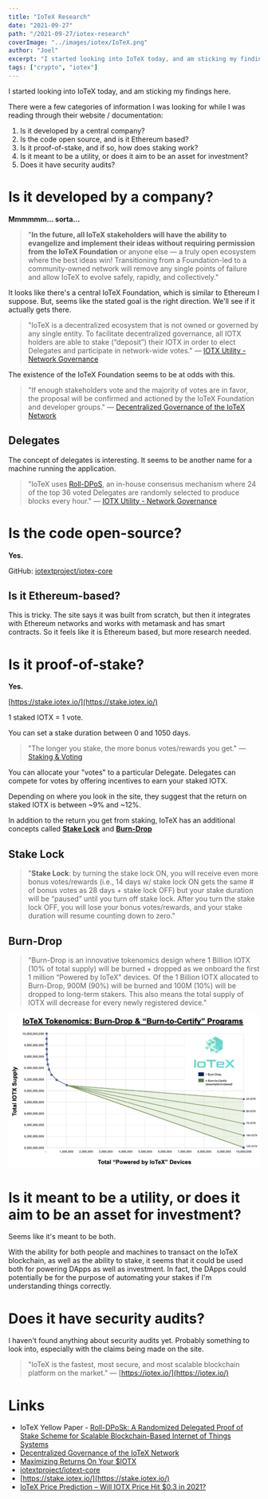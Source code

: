 ```yaml
---
title: "IoTeX Research"
date: "2021-09-27"
path: "/2021-09-27/iotex-research"
coverImage: "../images/iotex/IoTeX.png"
author: "Joel"
excerpt: "I started looking into IoTeX today, and am sticking my findings here."
tags: ["crypto", "iotex"]
---
```


I started looking into IoTeX today, and am sticking my findings here.

There were a few categories of information I was looking for while I was reading through their website / documentation:
1. Is it developed by a central company?
2. Is the code open source, and is it Ethereum based?
3. Is it proof-of-stake, and if so, how does staking work?
4. Is it meant to be a utility, or does it aim to be an asset for investment?
5. Does it have security audits?

# Is it developed by a company?

**Mmmmmm... sorta...**

>"**In the future, all IoTeX stakeholders will have the ability to evangelize and implement their ideas without requiring permission from the IoTeX Foundation** or anyone else — a truly open ecosystem where the best ideas win! Transitioning from a Foundation-led to a community-owned network will remove any single points of failure and allow IoTeX to evolve safely, rapidly, and collectively."

It looks like there's a central IoTeX Foundation, which is similar to Ethereum I suppose. But, seems like the stated goal is the right direction. We'll see if it actually gets there.

>"IoTeX is a decentralized ecosystem that is not owned or governed by any single entity. To facilitate decentralized governance, all IOTX holders are able to stake (“deposit”) their IOTX in order to elect Delegates and participate in network-wide votes." — [IOTX Utility - Network Governance](https://onboard.iotex.io/tokenomics/iotx-utility)

The existence of the IoTeX Foundation seems to be at odds with this.

>"If enough stakeholders vote and the majority of votes are in favor, the proposal will be confirmed and actioned by the IoTeX Foundation and developer groups." — [Decentralized Governance of the IoTeX Network](https://iotex.medium.com/decentralized-governance-of-the-iotex-network-35164d5605ea)

## Delegates

The concept of delegates is interesting. It seems to be another name for a machine running the application.

>"IoTeX uses [Roll-DPoS](https://res.cloudinary.com/dokc3pa1x/image/upload/v1559623484/Research%20Paper/Academic_Paper_Yellow_Paper.pdf), an in-house consensus mechanism where 24 of the top 36 voted Delegates are randomly selected to produce blocks every hour." — [IOTX Utility - Network Governance](https://onboard.iotex.io/tokenomics/iotx-utility)

# Is the code open-source?

**Yes.**

GitHub: [iotextproject/iotex-core](https://github.com/iotexproject/iotex-core)

## Is it Ethereum-based?

This is tricky. The site says it was built from scratch, but then it integrates with Ethereum networks and works with metamask and has smart contracts. So it feels like it is Ethereum based, but more research needed.

# Is it proof-of-stake?

**Yes.**

[https://stake.iotex.io/](https://stake.iotex.io/)

1 staked IOTX = 1 vote.

You can set a stake duration between 0 and 1050 days.
>"The longer you stake, the more bonus votes/rewards you get." — [Staking & Voting](https://onboard.iotex.io/hardware/staking-voting)

You can allocate your "votes" to a particular Delegate. Delegates can compete for votes by offering incentives to earn your staked IOTX.

Depending on where you look in the site, they suggest that the return on staked IOTX is between ~9% and ~12%.

In addition to the return you get from staking, IoTeX has an additional concepts called **[Stake Lock]()** and **[Burn-Drop](https://onboard.iotex.io/tokenomics/burn-drop)**

## Stake Lock

>"**Stake Lock**: by turning the stake lock ON, you will receive even more bonus votes/rewards (i.e., 14 days w/ stake lock ON gets the same # of bonus votes as 28 days + stake lock OFF) but your stake duration will be “paused” until you turn off stake lock. After you turn the stake lock OFF, you will lose your bonus votes/rewards, and your stake duration will resume counting down to zero."

## Burn-Drop

>"Burn-Drop is an innovative tokenomics design where 1 Billion IOTX (10% of total supply) will be burned + dropped  as we onboard the first 1 million “Powered by IoTeX” devices. Of the 1 Billion IOTX allocated to Burn-Drop, 900M (90%) will be burned and 100M (10%) will be dropped to long-term stakers. This also means the total supply of IOTX will decrease for every newly registered device."

![](../images/iotex/burn-drop-graph.png)

# Is it meant to be a utility, or does it aim to be an asset for investment?

Seems like it's meant to be both.

With the ability for both people and machines to transact on the IoTeX blockchain, as well as the ability to stake, it seems that it could be used both for powering DApps as well as investment. In fact, the DApps could potentially be for the purpose of automating your stakes if I'm understanding things correctly.

# Does it have security audits?

I haven't found anything about security audits yet. Probably something to look into, especially with the claims being made on the site.

>"IoTeX is the fastest, most secure, and most scalable blockchain platform on the market." — [https://iotex.io/](https://iotex.io/)

# Links
- IoTeX Yellow Paper - [Roll-DPoSk: A Randomized Delegated Proof of Stake Scheme for Scalable Blockchain-Based Internet of Things Systems](https://res.cloudinary.com/dokc3pa1x/image/upload/v1559623484/Research%20Paper/Academic_Paper_Yellow_Paper.pdf)
- [Decentralized Governance of the IoTeX Network](https://iotex.medium.com/decentralized-governance-of-the-iotex-network-35164d5605ea)
- [Maximizing Returns On Your $IOTX](https://community.iotex.io/t/maximizing-returns-on-your-iotx/1634)
- [iotextproject/iotext-core](https://github.com/iotexproject/iotex-core)
- [https://stake.iotex.io/](https://stake.iotex.io/)
- [IoTeX Price Prediction – Will IOTX Price Hit $0.3 in 2021?](https://coinquora.com/iotex-iotx-price-prediction/)